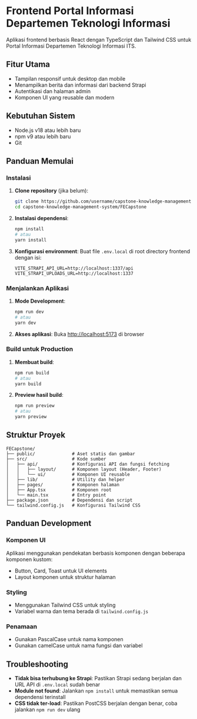 # Frontend Portal Informasi Departemen Teknologi Informasi

Aplikasi frontend berbasis React dengan TypeScript dan Tailwind CSS untuk Portal Informasi Departemen Teknologi Informasi ITS.

## Fitur Utama
- Tampilan responsif untuk desktop dan mobile
- Menampilkan berita dan informasi dari backend Strapi
- Autentikasi dan halaman admin
- Komponen UI yang reusable dan modern

## Kebutuhan Sistem
- Node.js v18 atau lebih baru
- npm v9 atau lebih baru
- Git

## Panduan Memulai

### Instalasi

1. **Clone repository** (jika belum):
   ```bash
   git clone https://github.com/username/capstone-knowledge-management-system.git
   cd capstone-knowledge-management-system/FECapstone
   ```

2. **Instalasi dependensi**:
   ```bash
   npm install
   # atau
   yarn install
   ```

3. **Konfigurasi environment**:
   Buat file `.env.local` di root directory frontend dengan isi:
   ```
   VITE_STRAPI_API_URL=http://localhost:1337/api
   VITE_STRAPI_UPLOADS_URL=http://localhost:1337
   ```

### Menjalankan Aplikasi

1. **Mode Development**:
   ```bash
   npm run dev
   # atau
   yarn dev
   ```

2. **Akses aplikasi**:
   Buka [http://localhost:5173](http://localhost:5173) di browser

### Build untuk Production

1. **Membuat build**:
   ```bash
   npm run build
   # atau
   yarn build
   ```

2. **Preview hasil build**:
   ```bash
   npm run preview
   # atau
   yarn preview
   ```

## Struktur Proyek

```
FECapstone/
├── public/              # Aset statis dan gambar
├── src/                 # Kode sumber
│   ├── api/             # Konfigurasi API dan fungsi fetching
│   │   ├── layout/      # Komponen layout (Header, Footer)
│   │   └── ui/          # Komponen UI reusable
│   ├── lib/             # Utility dan helper
│   ├── pages/           # Komponen halaman
│   ├── App.tsx          # Komponen root
│   └── main.tsx         # Entry point
├── package.json         # Dependensi dan script
└── tailwind.config.js   # Konfigurasi Tailwind CSS
```

## Panduan Development

### Komponen UI
Aplikasi menggunakan pendekatan berbasis komponen dengan beberapa komponen kustom:
- Button, Card, Toast untuk UI elements
- Layout komponen untuk struktur halaman

### Styling
- Menggunakan Tailwind CSS untuk styling
- Variabel warna dan tema berada di `tailwind.config.js`

### Penamaan
- Gunakan PascalCase untuk nama komponen
- Gunakan camelCase untuk nama fungsi dan variabel

## Troubleshooting

- **Tidak bisa terhubung ke Strapi**: Pastikan Strapi sedang berjalan dan URL API di `.env.local` sudah benar
- **Module not found**: Jalankan `npm install` untuk memastikan semua dependensi terinstall
- **CSS tidak ter-load**: Pastikan PostCSS berjalan dengan benar, coba jalankan `npm run dev` ulang

